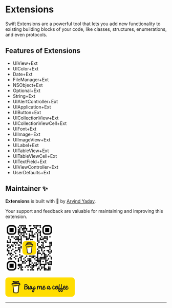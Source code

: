 # Extensions

Swift Extensions are a powerful tool that lets you add new functionality to existing building blocks of your code, like classes, structures, enumerations, and even protocols.

## Features of Extensions

- UIView+Ext
- UIColor+Ext
- Date+Ext
- FileManager+Ext
- NSObject+Ext
- Optional+Ext
- String+Ext
- UIAlertController+Ext
- UIApplication+Ext
- UIButton+Ext
- UICollectionView+Ext
- UICollectionViewCell+Ext
- UIFont+Ext
- UIImage+Ext
- UIImageView+Ext
- UILabel+Ext
- UITableView+Ext
- UITableViewCell+Ext
- UITextField+Ext
- UIViewController+Ext
- UserDefaults+Ext

## Maintainer ✨

**Extensions** is built with 🧡 by [Arvind Yadav](https://github.com/knowbiea).

Your support and feedback are valuable for maintaining and improving this extension.

<a href="https://buymeacoffee.com/knowbiea" target="_blank"><img src="assets/bmc.png" alt="logo" width="150"></a>

<a href="https://buymeacoffee.com/knowbiea" target="_blank"><img src="assets/bmcButton.png" alt="Buy Me A Coffee" style="height: 60px !important;width: 217px !important;" ></a>

---
